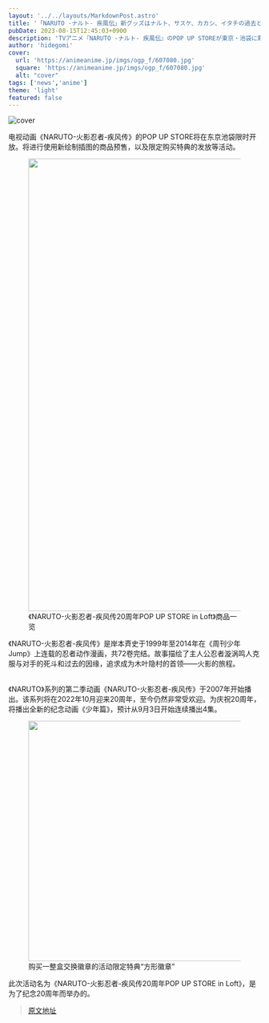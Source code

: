 ```yaml
---
layout: '../../layouts/MarkdownPost.astro'
title: '「NARUTO -ナルト- 疾風伝」新グッズはナルト、サスケ、カカシ、イタチの過去と現在♪ 20周年記念POP UP STOREがオープン'
pubDate: 2023-08-15T12:45:03+0900
description: 'TVアニメ『NARUTO -ナルト- 疾風伝』のPOP UP STOREが東京・池袋に期間限定でオープン！'
author: 'hidegomi'
cover:
  url: 'https://animeanime.jp/imgs/ogp_f/607080.jpg'
  square: 'https://animeanime.jp/imgs/ogp_f/607080.jpg'
  alt: "cover"
tags: ['news','anime']
theme: 'light'
featured: false
---
```


![cover](https://animeanime.jp/imgs/ogp_f/607080.jpg)

<p>电视动画《NARUTO-火影忍者-疾风传》的POP UP STORE将在东京池袋限时开放。将进行使用新绘制插图的商品预售，以及限定购买特典的发放等活动。</p><figure class="ctms-editor-image"><img src="https://animeanime.jp/imgs/zoom/607081.jpg" class="inline-article-image" width="640" height="904"><figcaption>《NARUTO-火影忍者-疾风传20周年POP UP STORE in Loft》商品一览</figcaption></figure><p>《NARUTO-火影忍者-疾风传》是岸本斉史于1999年至2014年在《周刊少年Jump》上连载的忍者动作漫画，共72卷完结。故事描绘了主人公忍者漩涡鸣人克服与对手的死斗和过去的因缘，追求成为木叶隐村的首领——火影的旅程。</p><br>《NARUTO》系列的第二季动画《NARUTO-火影忍者-疾风传》于2007年开始播出。该系列将在2022年10月迎来20周年，至今仍然非常受欢迎。为庆祝20周年，将播出全新的纪念动画《少年篇》，预计从9月3日开始连续播出4集。</p><figure class="ctms-editor-image"><img src="https://animeanime.jp/imgs/zoom/607087.jpg" class="inline-article-image" width="640" height="480"><figcaption>购买一整盒交换徽章的活动限定特典“方形徽章”</figcaption></figure><p>此次活动名为《NARUTO-火影忍者-疾风传20周年POP UP STORE in Loft》，是为了纪念20周年而举办的。</p>

>[原文地址](https://animeanime.jp/article/2023/08/15/79292.html)  